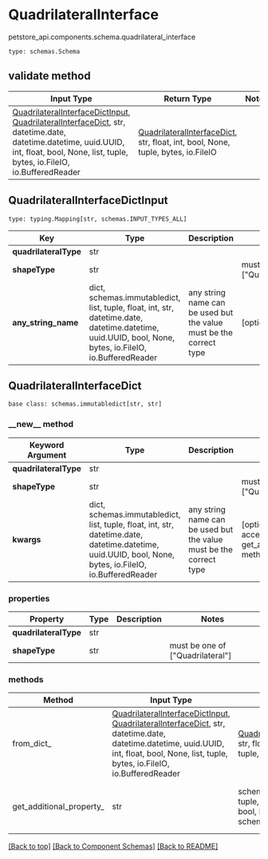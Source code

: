# QuadrilateralInterface
petstore_api.components.schema.quadrilateral_interface
```
type: schemas.Schema
```

## validate method
Input Type | Return Type | Notes
------------ | ------------- | -------------
[QuadrilateralInterfaceDictInput](#quadrilateralinterfacedictinput), [QuadrilateralInterfaceDict](#quadrilateralinterfacedict), str, datetime.date, datetime.datetime, uuid.UUID, int, float, bool, None, list, tuple, bytes, io.FileIO, io.BufferedReader | [QuadrilateralInterfaceDict](#quadrilateralinterfacedict), str, float, int, bool, None, tuple, bytes, io.FileIO |

## QuadrilateralInterfaceDictInput
```
type: typing.Mapping[str, schemas.INPUT_TYPES_ALL]
```
Key | Type |  Description | Notes
------------ | ------------- | ------------- | -------------
**quadrilateralType** | str |  |
**shapeType** | str |  | must be one of ["Quadrilateral"]
**any_string_name** | dict, schemas.immutabledict, list, tuple, float, int, str, datetime.date, datetime.datetime, uuid.UUID, bool, None, bytes, io.FileIO, io.BufferedReader | any string name can be used but the value must be the correct type | [optional]

## QuadrilateralInterfaceDict
```
base class: schemas.immutabledict[str, str]

```
### &lowbar;&lowbar;new&lowbar;&lowbar; method
Keyword Argument | Type | Description | Notes
---------------- | ---- | ----------- | -----
**quadrilateralType** | str |  |
**shapeType** | str |  | must be one of ["Quadrilateral"]
**kwargs** | dict, schemas.immutabledict, list, tuple, float, int, str, datetime.date, datetime.datetime, uuid.UUID, bool, None, bytes, io.FileIO, io.BufferedReader | any string name can be used but the value must be the correct type | [optional] typed value is accessed with the get_additional_property_ method

### properties
Property | Type | Description | Notes
-------- | ---- | ----------- | -----
**quadrilateralType** | str |  |
**shapeType** | str |  | must be one of ["Quadrilateral"]

### methods
Method | Input Type | Return Type | Notes
------ | ---------- | ----------- | ------
from_dict_ | [QuadrilateralInterfaceDictInput](#quadrilateralinterfacedictinput), [QuadrilateralInterfaceDict](#quadrilateralinterfacedict), str, datetime.date, datetime.datetime, uuid.UUID, int, float, bool, None, list, tuple, bytes, io.FileIO, io.BufferedReader | [QuadrilateralInterfaceDict](#quadrilateralinterfacedict), str, float, int, bool, None, tuple, bytes, io.FileIO | a constructor
get_additional_property_ | str | schemas.immutabledict, tuple, float, int, str, bytes, bool, None, FileIO, schemas.Unset | provides type safety for additional properties

[[Back to top]](#top) [[Back to Component Schemas]](../../../README.md#Component-Schemas) [[Back to README]](../../../README.md)
